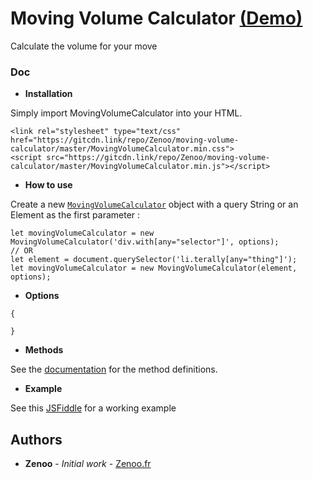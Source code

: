 # Moving Volume Calculator [(Demo)](https://jsfiddle.net/Zenoo0/9z6evb7a/)

Calculate the volume for your move

### Doc

* **Installation**

Simply import MovingVolumeCalculator into your HTML.
```
<link rel="stylesheet" type="text/css" href="https://gitcdn.link/repo/Zenoo/moving-volume-calculator/master/MovingVolumeCalculator.min.css">
<script src="https://gitcdn.link/repo/Zenoo/moving-volume-calculator/master/MovingVolumeCalculator.min.js"></script>	
```
* **How to use**

Create a new [`MovingVolumeCalculator`](https://zenoo.github.io/moving-volume-calculator/MovingVolumeCalculator.html) object with a query String or an Element as the first parameter :
```
let movingVolumeCalculator = new MovingVolumeCalculator('div.with[any="selector"]', options);
// OR
let element = document.querySelector('li.terally[any="thing"]');
let movingVolumeCalculator = new MovingVolumeCalculator(element, options);
```
* **Options**

```
{

}
```
* **Methods**

See the [documentation](https://zenoo.github.io/moving-volume-calculator/MovingVolumeCalculator.html) for the method definitions.  

* **Example**

See this [JSFiddle](https://jsfiddle.net/Zenoo0/9z6evb7a/) for a working example

## Authors

* **Zenoo** - *Initial work* - [Zenoo.fr](http://zenoo.fr)
